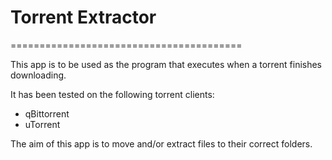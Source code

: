 # Torrent Extractor
========================================

This app is to be used as the program that executes when a torrent finishes downloading. 

It has been tested on the following torrent clients:
- qBittorrent
- uTorrent

The aim of this app is to move and/or extract files to their correct folders.
